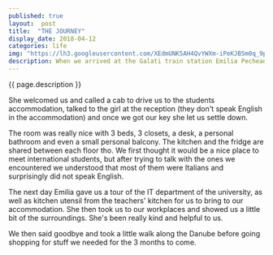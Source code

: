 ```yaml
---
published: true
layout:  post
title:  "THE JOURNEY"
display_date: 2018-04-12
categories: life
img: "https://lh3.googleusercontent.com/XEdmUNK5AH4QvYWXm-iPeKJB5m0q_9p8BTTvgodsZyDNLBh7U0uIw3sLtySKk2sMT-EIdli5qdL3PV2sis8v2_GLmIkhwlWWDfpoOoOC8Uq0MIkVYa-XLi0fbhudDigwNhSNUaeMd4L-JLXtE7Wi-Q4DpfURxjvs_Lm7vhMvLYihTnOErOXUnEqeEriX4YRIQ0yLHn6xmyXB4BVDjgxWiDNxtYJ8tWKlKXjMGr0LcQ81MwZbdvprPyyxDqo25KmunbPDD9X0McEhTWxmTvzM_qz_IMmhD1aEFVAesBGHwLnsr_nVWB5quBvb2rJYE9rEI9cvxuYqGFWFAPwK_cyyyhoVx8koRvIDivpRwDEUOnzqEQeKYOEY2nKwFROEsZUFt-i7XHSvCq9COGxNBn1fZ7BseqP7UwSjPNCZyzZYzYfxl0TfcajHorpyIqjUtJbpFDZNHT38tNx9cD_KhOtvHatL-qtPoHHRk8BXwmq59vKHJgZRq51uwq5mFGlGRQ7-0q1o4ShUeM33UF7lF50Cma4j9eV0aKc3zpFJRDfgWUiSIFR7DBylRTaQ8HIU9-hIvHeL__NiK9OUAR6ql8fUg937KQ85SKxjETE_KKc=w1239-h929-no"
description: When we arrived at the Galati train station Emilia Pecheanu was waiting for us there.
---
```


{{ page.description }}


She welcomed us and called a cab to drive us to the students accommodation, talked to the girl at the reception (they don't speak English in the accommodation) and once we got our key she let us settle down.

The room was really nice with 3 beds, 3 closets, a desk, a personal bathroom and even a small personal balcony. The kitchen and the fridge are shared between each floor tho. We first thought it would be a nice place to meet international students, but after trying to talk with the ones we encountered we understood that most of them were Italians and surprisingly did not speak English.

The next day Emilia gave us a tour of the IT department of the university, as well as kitchen utensil from the teachers' kitchen for us to bring to our accommodation. She then took us to our workplaces and showed us a little bit of the surroundings. She's been really kind and helpful to us.

We then said goodbye and took a little walk along the Danube before going shopping for stuff we needed for the 3 months to come.
